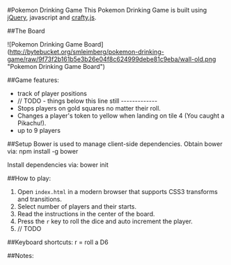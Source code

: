 #Pokemon Drinking Game
This Pokemon Drinking Game is built using [jQuery](http://jquery.com), javascript and [crafty.js](http://craftyjs.com/).

##The Board

![Pokemon Drinking Game Board] (http://bytebucket.org/smleimberg/pokemon-drinking-game/raw/9f73f2b161b5e3b26e04f8c624999debe81c9eba/wall-old.png "Pokemon Drinking Game Board")

##Game features:

- track of player positions
- // TODO - things below this line still -------------
- Stops players on gold squares no matter their roll.
- Changes a player's token to yellow when landing on tile 4 (You caught a Pikachu!).
- up to 9 players

##Setup
Bower is used to manage client-side dependencies.  Obtain bower via:
npm install -g bower

Install dependencies via:
bower init

##How to play:

1. Open `index.html` in a modern browser that supports CSS3 transforms and transitions.
2. Select number of players and their starts.
3. Read the instructions in the center of the board.
4. Press the `r` key to roll the dice and auto increment the player.
5. // TODO

##Keyboard shortcuts:
	r = roll a D6

##Notes:

